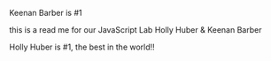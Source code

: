 Keenan Barber is #1

this is a read me for our JavaScript Lab
Holly Huber & Keenan Barber

Holly Huber is #1, the best in the world!!
